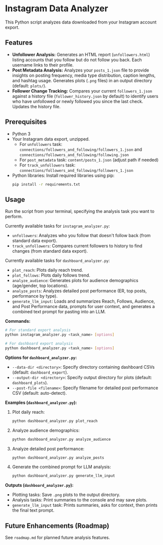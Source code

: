 # Instagram Data Analyzer

This Python script analyzes data downloaded from your Instagram account export.

## Features

*   **Unfollower Analysis:** Generates an HTML report (`unfollowers.html`) listing accounts that you follow but do not follow you back. Each username links to their profile.
*   **Post Metadata Analysis:** Analyzes your `posts_1.json` file to provide insights on posting frequency, media type distribution, caption lengths, and hashtag usage. Generates plots (`.png` files) in an output directory (default: `plots/`).
*   **Follower Change Tracking:** Compares your current `followers_1.json` against a history file (`follower_history.json` by default) to identify users who have unfollowed or newly followed you since the last check. Updates the history file.

## Prerequisites

*   Python 3
*   Your Instagram data export, unzipped.
    *   For `unfollowers` task: `connections/followers_and_following/followers_1.json` and `connections/followers_and_following/following.json`
    *   For `post_metadata` task: `content/posts_1.json` (adjust path if needed)
    *   For `track_unfollowers` task: `connections/followers_and_following/followers_1.json`
*   Python libraries: Install required libraries using pip:
    ```bash
    pip install -r requirements.txt
    ```

## Usage

Run the script from your terminal, specifying the analysis task you want to perform.

Currently available tasks for `instagram_analyzer.py`:

*   `unfollowers`: Analyzes who you follow that doesn't follow back (from standard data export).
*   `track_unfollowers`: Compares current followers to history to find changes (from standard data export).

Currently available tasks for `dashboard_analyzer.py`:

*   `plot_reach`: Plots daily reach trend.
*   `plot_follows`: Plots daily follows trend.
*   `analyze_audience`: Generates plots for audience demographics (age/gender, top locations).
*   `analyze_posts`: Analyzes detailed post performance (ER, top posts, performance by type).
*   `generate_llm_input`: Loads and summarizes Reach, Follows, Audience, and Post Performance data, prompts for user context, and generates a combined text prompt for pasting into an LLM.

**Commands:**

```bash
# For standard export analysis
python instagram_analyzer.py <task_name> [options]

# For dashboard export analysis
python dashboard_analyzer.py <task_name> [options]
```

**Options for `dashboard_analyzer.py`:**
*   `--data-dir <directory>`: Specify directory containing dashboard CSVs (default: `dashboard_export`).
*   `--output-dir <directory>`: Specify output directory for plots (default: `dashboard_plots`).
*   `--post-file <filename>`: Specify filename for detailed post performance CSV (default: auto-detect).

**Examples (`dashboard_analyzer.py`):**

1.  Plot daily reach:
    ```bash
    python dashboard_analyzer.py plot_reach
    ```
2.  Analyze audience demographics:
    ```bash
    python dashboard_analyzer.py analyze_audience
    ```
3.  Analyze detailed post performance:
    ```bash
    python dashboard_analyzer.py analyze_posts
    ```
4.  Generate the combined prompt for LLM analysis:
    ```bash
    python dashboard_analyzer.py generate_llm_input
    ```

**Outputs (`dashboard_analyzer.py`):**
*   Plotting tasks: Save `.png` plots to the output directory.
*   Analysis tasks: Print summaries to the console and may save plots.
*   `generate_llm_input` task: Prints summaries, asks for context, then prints the final text prompt.

## Future Enhancements (Roadmap)

See `roadmap.md` for planned future analysis features. 
